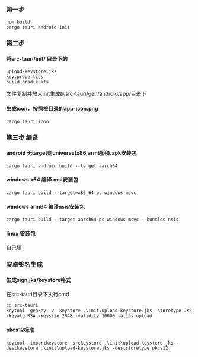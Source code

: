 ### 第一步
```npm i
npm build
cargo tauri android init
```

### 第二步
#### 将src-tauri/init/ 目录下的
```
upload-keystore.jks
key.properties
build.gradle.kts
```
文件复制并放入init生成的src-tauri/gen/android/app/目录下



#### 生成icon，按照根目录的app-icon.png

```
cargo tauri icon
```

### 第三步 编译
#### android 无target则universe(x86,arm通用).apk安装包
```
cargo tauri android build --target aarch64
```

#### windows x64 编译.msi安装包
```
cargo tauri build --target=x86_64-pc-windows-msvc
```

#### windows arm64 编译nsis安装包
```
cargo tauri build --target aarch64-pc-windows-msvc --bundles nsis
```

#### linux 安装包
自己填


### 安卓签名生成
#### 生成sign,jks/keystore格式
在src-tauri目录下执行cmd
```
cd src-tauri
keytool -genkey -v -keystore .\init\upload-keystore.jks -storetype JKS -keyalg RSA -keysize 2048 -validity 10000 -alias upload
```

#### pkcs12标准
```
keytool -importkeystore -srckeystore .\init\upload-keystore.jks -destkeystore .\init\upload-keystore.jks -deststoretype pkcs12
```
